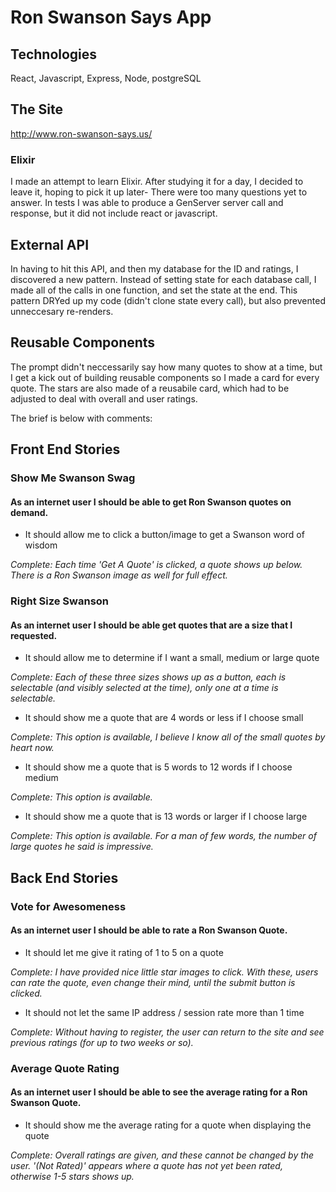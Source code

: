 # Ron Swanson Says App

## Technologies 
React, Javascript, Express, Node, postgreSQL

## The Site
http://www.ron-swanson-says.us/

### Elixir
I made an attempt to learn Elixir. After studying it for a day, I decided to leave it, hoping to pick it up later- There were too many questions yet to answer. In tests I was able to produce a GenServer server call and response, but it did not include react or javascript.

## External API
In having to hit this API, and then my database for the ID and ratings, I discovered a new pattern.
Instead of setting state for each database call, I made all of the calls in one function, and set the state at the end. This pattern DRYed up my code (didn't clone state every call), but also prevented unneccesary re-renders.

## Reusable Components
The prompt didn't neccessarily say how many quotes to show at a time, but I get a kick out of building reusable components so I made a card for every quote. The stars are also made of a reusabile card, which had to be adjusted to deal with overall and user ratings. 

The brief is below with comments:

## Front End Stories
### Show Me Swanson Swag
#### As an internet user I should be able to get Ron Swanson quotes on demand.

+ It should allow me to click a button/image to get a Swanson word of wisdom

*Complete: Each time 'Get A Quote' is clicked, a quote shows up below. There is a Ron Swanson image as well for full effect.*

### Right Size Swanson
#### As an internet user I should be able get quotes that are a size that I requested.

+ It should allow me to determine if I want a small, medium or large quote

*Complete: Each of these three sizes shows up as a button, each is selectable (and visibly selected at the time), only one at a time is selectable.*

+ It should show me a quote that are 4 words or less if I choose small

*Complete: This option is available, I believe I know all of the small quotes by heart now.*

+ It should show me a quote that is 5 words to 12 words if I choose medium

*Complete: This option is available.*

+ It should show me a quote that is 13 words or larger if I choose large

*Complete: This option is available. For a man of few words, the number of large quotes he said is impressive.*

## Back End Stories
### Vote for Awesomeness
#### As an internet user I should be able to rate a Ron Swanson Quote.

+ It should let me give it rating of 1 to 5 on a quote

*Complete: I have provided nice little star images to click. With these, users can rate the quote, even change their mind, until the submit button is clicked.*

+ It should not let the same IP address / session rate more than 1 time

*Complete: Without having to register, the user can return to the site and see previous ratings (for up to two weeks or so).*

### Average Quote Rating
#### As an internet user I should be able to see the average rating for a Ron Swanson Quote.

+ It should show me the average rating for a quote when displaying the quote

*Complete: Overall ratings are given, and these cannot be changed by the user. '(Not Rated)' appears where a quote has not yet been rated, otherwise 1-5 stars shows up.*






